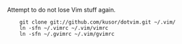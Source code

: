 Attempt to do not lose Vim stuff again.

        git clone git://github.com/kusor/dotvim.git ~/.vim/
        ln -sfn ~/.vimrc ~/.vim/vimrc
        ln -sfn ~/.gvimrc ~/.vim/gvimrc

